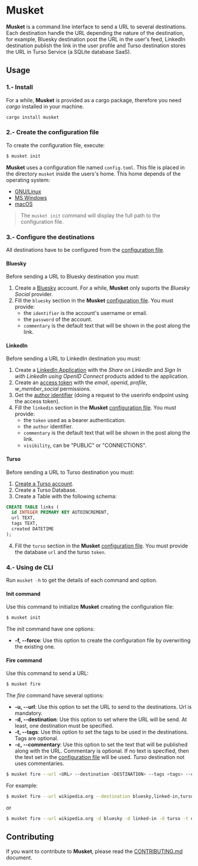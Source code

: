 # Musket

__Musket__ is a command line interface to send a URL to several destinations. Each destination handle the URL depending the nature of the destination, for example, Bluesky destination post the URL in the user's feed, LinkedIn destination publish the link in the user profile and Turso destination stores the URL in Turso Service (a SQLite database SaaS).

## Usage

### 1.- Install

For a while, __Musket__ is provided as a cargo package, therefore you need _cargo_ installed in your machine.

```bash
cargo install musket
```

### 2.- Create the configuration file

To create the configuration file, execute:

```bash
$ musket init
```

__Musket__ uses a configuration file named `config.toml`. This file is placed in the directory `musket` inside the users's home. This home depends of the operating system:

- [GNU/Linux](https://www.freedesktop.org/wiki/Software/xdg-user-dirs/)
- [MS Windows](https://learn.microsoft.com/es-es/windows/win32/shell/knownfolderid?redirectedfrom=MSDN)
- [macOS](https://developer.apple.com/library/archive/documentation/FileManagement/Conceptual/FileSystemProgrammingGuide/FileSystemOverview/FileSystemOverview.html#//apple_ref/doc/uid/TP40010672-CH2-SW6)

> The `musket init` command will display the full path to the configuration file.

### 3.- Configure the destinations

All destinations have to be configured from the [configuration file](#2--create-the-configuration-file).

#### Bluesky

Before sending a URL to Bluesky destination you must:

1. Create a [Bluesky](https://bsky.app/) account. For a while, __Musket__ only suports the _Bluesky Social_ provider.
2. Fill the `bluesky` section in the __Musket__ [configuration file](#2--create-the-configuration-file). You must provide:
   - the `identifier` is the account's username or email.
   - the `password` of the account.
   - `commentary` is the default text that will be shown in the post along the link.

#### LinkedIn

Before sending a URL to LinkedIn destination you must:

1. Create a [LinkedIn Application](https://www.linkedin.com/developers) with the _Share on LinkedIn_ and _Sign In with LinkedIn using OpenID Connect_ products added to the application.
2. Create an [access token](https://www.linkedin.com/developers/tools/oauth) with the _email_, _openid_, _profile_, _w_member_social_ permissions.
3. Get the [author identifier](https://learn.microsoft.com/es-es/linkedin/consumer/integrations/self-serve/sign-in-with-linkedin-v2#api-request-to-retreive-member-details) (doing a request to the userinfo endpoint using the access token).
4. Fill the `linkedin` section in the __Musket__ [configuration file](#2--create-the-configuration-file). You must provide:
   - the `token` used as a bearer authentication.
   - the `author` identifier.
   - `commentary` is the default text that will be shown in the post along the link.
   - `visibility`, can be "PUBLIC" or "CONNECTIONS".

#### Turso

Before sending a URL to Turso destination you must:

1. [Create a Turso account](https://app.turso.tech).
2. Create a Turso Database.
3. Create a Table with the following schema:

```sql
CREATE TABLE links (
  id INTEGER PRIMARY KEY AUTOINCREMENT,
  url TEXT,
  tags TEXT,
  created DATETIME
);
```
4. Fill the `turso` section in the __Musket__ [configuration file](#2--create-the-configuration-file). You must provide the database `url` and the turso `token`.


### 4.- Using de CLI

Run `musket -h` to get the details of each command and option.

#### Init command

Use this command to initialize __Musket__ creating the configuration file:

```bash
$ musket init
```

The _init_ command have one options:

- __-f, --force__: Use this option to create the configuration file by overwriting the existing one.

#### Fire command

Use this command to send a URL:

```bash
$ musket fire
```

The _fire_ command have several options:

- __-u, --url__: Use this option to set the URL to send to the destinations. Url is mandatory.
- __-d, --destination__: Use this option to set where the URL will be send. At least, one destination must be specified.
- __-t, --tags__: Use this option to set the tags to be used in the destinations. Tags are optional.
- __-c, --commentary__: Use this option to set the text that will be published along with the URL. Commentary is optional. If no text is specified, then the text set in the [configuration file](#2--create-the-configuration-file) will be used. _Turso_ destination not uses commentaries.

```bash
$ musket fire --url <URL> --destination <DESTINATION> --tags <tags> --commentary <text>
```

For example:

```bash
$ musket fire --url wikipedia.org --destination bluesky,linked-in,turso --tags one,two,three --commentary "I've just discover this amazing website!"
```

or

```bash
$ musket fire --url wikipedia.org -d bluesky -d linked-in -d turso -t one -t two -t three -c "I've just discover this amazing website!"
```

## Contributing

If you want to contribute to __Musket__, please read the [CONTRIBUTING.md](./CONTRIBUTING.md) document.